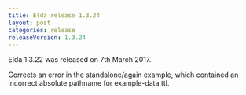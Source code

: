 ```yaml
---
title: Elda release 1.3.24
layout: post
categories: release
releaseVersion: 1.3.24
---
```


Elda 1.3.22 was released on 7th March 2017.

Corrects an error in the standalone/again example,
which contained an incorrect absolute pathname 
for example-data.ttl.

